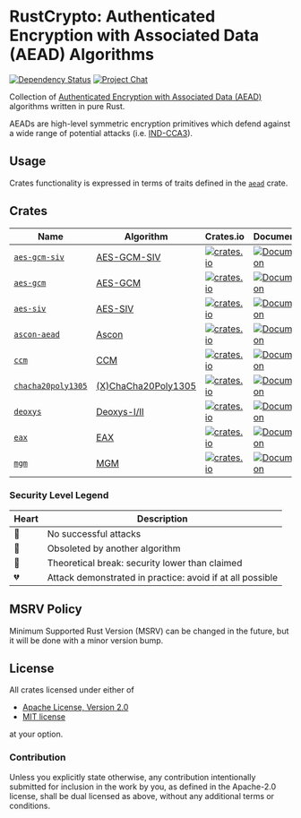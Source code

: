# RustCrypto: Authenticated Encryption with Associated Data (AEAD) Algorithms

[![Dependency Status][deps-image]][deps-link]
[![Project Chat][chat-image]][chat-link]

Collection of [Authenticated Encryption with Associated Data (AEAD)][AEAD]
algorithms written in pure Rust.

AEADs are high-level symmetric encryption primitives which defend against a
wide range of potential attacks (i.e. [IND-CCA3]).

## Usage

Crates functionality is expressed in terms of traits defined in the [`aead`]
crate.

## Crates

| Name                 | Algorithm             | Crates.io                                                                                                       | Documentation                                                                                    | MSRV | Security |
| -------------------- | --------------------- | --------------------------------------------------------------------------------------------------------------- | ------------------------------------------------------------------------------------------------ | ---- | -------- |
| [`aes-gcm-siv`]      | [AES-GCM-SIV]         | [![crates.io](https://img.shields.io/crates/v/aes-gcm-siv.svg)](https://crates.io/crates/aes-gcm-siv)           | [![Documentation](https://docs.rs/aes-gcm-siv/badge.svg)](https://docs.rs/aes-gcm-siv)           | 1.51 | 💚       |
| [`aes-gcm`]          | [AES-GCM]             | [![crates.io](https://img.shields.io/crates/v/aes-gcm.svg)](https://crates.io/crates/aes-gcm)                   | [![Documentation](https://docs.rs/aes-gcm/badge.svg)](https://docs.rs/aes-gcm)                   | 1.51 | 💚       |
| [`aes-siv`]          | [AES-SIV]             | [![crates.io](https://img.shields.io/crates/v/aes-siv.svg)](https://crates.io/crates/aes-siv)                   | [![Documentation](https://docs.rs/aes-siv/badge.svg)](https://docs.rs/aes-siv)                   | 1.51 | 💚       |
| [`ascon-aead`]       | [Ascon]               | [![crates.io](https://img.shields.io/crates/v/ascon-aead.svg)](https://crates.io/crates/ascon-aead)             | [![Documentation](https://docs.rs/ascon-aead/badge.svg)](https://docs.rs/ascon-aead)             | 1.56 | 💚       |
| [`ccm`]              | [CCM]                 | [![crates.io](https://img.shields.io/crates/v/ccm.svg)](https://crates.io/crates/ccm)                           | [![Documentation](https://docs.rs/ccm/badge.svg)](https://docs.rs/ccm)                           | 1.41 | 🤍       |
| [`chacha20poly1305`] | [(X)ChaCha20Poly1305] | [![crates.io](https://img.shields.io/crates/v/chacha20poly1305.svg)](https://crates.io/crates/chacha20poly1305) | [![Documentation](https://docs.rs/chacha20poly1305/badge.svg)](https://docs.rs/chacha20poly1305) | 1.56 | 💚       |
| [`deoxys`]           | [Deoxys-I/II]         | [![crates.io](https://img.shields.io/crates/v/deoxys.svg)](https://crates.io/crates/deoxys)                     | [![Documentation](https://docs.rs/deoxys/badge.svg)](https://docs.rs/deoxys)                     | 1.51 | 💚       |
| [`eax`]              | [EAX]                 | [![crates.io](https://img.shields.io/crates/v/eax.svg)](https://crates.io/crates/eax)                           | [![Documentation](https://docs.rs/eax/badge.svg)](https://docs.rs/eax)                           | 1.41 | 💚       |
| [`mgm`]              | [MGM]                 | [![crates.io](https://img.shields.io/crates/v/mgm.svg)](https://crates.io/crates/mgm)                           | [![Documentation](https://docs.rs/mgm/badge.svg)](https://docs.rs/mgm)                           | 1.41 | 🤍       |

### Security Level Legend
| Heart | Description                                               |
| ----- | --------------------------------------------------------- |
| 💚    | No successful attacks                                     |
| 🤍    | Obsoleted by another algorithm                            |
| 💛    | Theoretical break: security lower than claimed            |
| 💔    | Attack demonstrated in practice: avoid if at all possible |

## MSRV Policy

Minimum Supported Rust Version (MSRV) can be changed in the future, but it will be
done with a minor version bump.

## License

All crates licensed under either of

 * [Apache License, Version 2.0](http://www.apache.org/licenses/LICENSE-2.0)
 * [MIT license](http://opensource.org/licenses/MIT)

at your option.

### Contribution

Unless you explicitly state otherwise, any contribution intentionally submitted
for inclusion in the work by you, as defined in the Apache-2.0 license, shall be
dual licensed as above, without any additional terms or conditions.

[//]: # (badges)

[deps-image]: https://deps.rs/repo/github/RustCrypto/AEADs/status.svg
[deps-link]: https://deps.rs/repo/github/RustCrypto/AEADs
[chat-image]: https://img.shields.io/badge/zulip-join_chat-blue.svg
[chat-link]: https://rustcrypto.zulipchat.com/#narrow/stream/260038-AEADs

[//]: # (general links)

[AEAD]: https://en.wikipedia.org/wiki/Authenticated_encryption
[IND-CCA3]: https://eprint.iacr.org/2004/272.pdf

[//]: # (crates)

[`aead`]: https://docs.rs/aead
[`aes-ccm`]: https://crates.io/crates/aes-ccm
[`aes-gcm`]: https://github.com/RustCrypto/AEADs/tree/master/aes-gcm
[`aes-gcm-siv`]: https://github.com/RustCrypto/AEADs/tree/master/aes-gcm-siv
[`aes-siv`]: https://github.com/RustCrypto/AEADs/tree/master/aes-siv
[`ascon-aead`]: https://github.com/RustCrypto/AEADs/tree/master/ascon-aead
[`ccm`]: https://github.com/RustCrypto/AEADs/tree/master/ccm
[`chacha20poly1305`]: https://github.com/RustCrypto/AEADs/tree/master/chacha20poly1305
[`deoxys`]: https://github.com/RustCrypto/AEADs/tree/master/deoxys
[`eax`]: https://github.com/RustCrypto/AEADs/tree/master/eax
[`mgm`]: https://github.com/RustCrypto/AEADs/tree/master/mgm

[//]: # (algorithms)

[AES-GCM]: https://en.wikipedia.org/wiki/Galois/Counter_Mode
[AES-GCM-SIV]: https://en.wikipedia.org/wiki/AES-GCM-SIV
[AES-SIV]: https://github.com/miscreant/meta/wiki/AES-SIV
[Ascon]: https://ascon.iaik.tugraz.at/
[CCM]: https://en.wikipedia.org/wiki/CCM_mode
[Deoxys-I/II]: https://sites.google.com/view/deoxyscipher
[EAX]: https://en.wikipedia.org/wiki/EAX_mode
[MGM]: https://eprint.iacr.org/2019/123.pdf
[(X)ChaCha20Poly1305]: https://tools.ietf.org/html/rfc8439
